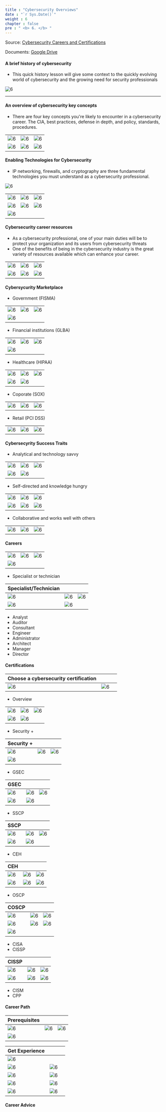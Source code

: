 ```yaml
---
title : "Cybersecurity Overviews"
date : "`r Sys.Date()`"
weight : 6
chapter : false
pre : " <b> 6. </b> "
---
```


Source: [Cybersecurity Careers and Certifications](https://www.linkedin.com/learning/cybersecurity-careers-and-certifications/understanding-cybersecurity-threats?autoSkip=true&resume=false&u=103729754)

Documents: [Google Drive](https://drive.google.com/drive/folders/1mGVWNtgomQoGvxqx90t1wkI5YDrVRnoD)

#### A brief history of cybersecurity

- This quick history lesson will give some context to the quickly evolving world of cybersecurity and the growing need for security professionals

![6](/secu/images/6/0/100.png?featherlight=false&width=90pc)

----

#### An overview of cybersecurity key concepts

- There are four key concepts you're likely to encounter in a cybersecurity career. The CIA, best practices, defense in depth, and policy, standards, procedures.

|  | | |
|---|---|---|
|![6][1]| ![6][2]|![6][3]|
|![6][4]| ![6][5]|![6][6]|

#### Enabling Technologies for Cybersecurity

- IP networking, firewalls, and cryptography are three fundamental technologies you must understand as a cybersecurity professional. 

![6](/secu/images/6/0/101.png?featherlight=false&width=90pc)

|  | | |
|---|---|---|
|![6][7]| ![6][8]|![6][9]|
|![6][10]| ![6][11]|![6][12]|
|![6][13]|

#### Cybersecurity career resources

- As a cybersecurity professional, one of your main duties will be to protect your organization and its users from cybersecurity threats
- One of the benefits of being in the cybersecurity industry is the great variety of resources available which can enhance your career.

|  | | |
|---|---|---|
|![6][14]| ![6][15]|![6][16]|
|![6][17]| ![6][18]|![6][19]|

#### Cybersycurity Marketplace

- Government (FISMA)

|  | | |
|---|---|---|
|![6][20]| ![6][21]|![6][22]|
|![6][23]| 

- Financial institutions (GLBA)

|  | | |
|---|---|---|
|![6][24]| ![6][25]|![6][26]|
|![6][27]| 

- Healthcare (HIPAA)

|  | | |
|---|---|---|
|![6][28]| ![6][29]|![6][30]|
|![6][31]| ![6][32]|

- Coporate (SOX)

|  | | |
|---|---|---|
|![6][33]| ![6][34]|![6][35]|

- Retail (PCI DSS)

|  | | |
|---|---|---|
|![6][36]| ![6][37]|![6][38]|


#### Cybersecyrity Success Traits

- Analytical and technology savvy

|  | | |
|---|---|---|
|![6][39]| ![6][40]|![6][41]|
|![6][42]| ![6][43]|

- Self-directed and knowledge hungry

|  | | |
|---|---|---|
|![6][44]| ![6][45]|![6][46]|
|![6][47]| ![6][48]|![6][49]|

- Collaborative and works well with others

|  | | |
|---|---|---|
|![6][50]| ![6][51]|![6][52]|

#### Careers


|  | | |
|---|---|---|
|![6][53]| ![6][54]|![6][55]|
|![6][56]| 

-  Specialist or technician

|  Specialist/Technician| | |
|---|---|---|
|![6][57]| ![6][58]|![6][59]|
|![6][60]| ![6][61]|   

-  Analyst
-  Auditor
-  Consultant
-  Engineer
-  Administrator
-  Architect
-  Manager
-  Director

#### Certifications

| Choose a cybersecurity certification | | |
|---|---|---|
|![6][110]| ![6][111]|

- Overview


| | | |
|---|---|---|
|![6][62]| ![6][63]|![6][64]|
|![6][65]| ![6][66]|   

- Security +

| Security +| | |
|---|---|---|
|![6][67]| ![6][68]|![6][69]|
|![6][70]| 

- GSEC

| GSEC | | |
|---|---|---|
|![6][71]| ![6][72]|![6][73]|
|![6][74]| ![6][75]| 

- SSCP

| SSCP| | |
|---|---|---|
|![6][76]| ![6][77]|![6][78]|
|![6][79]| ![6][80]| 

- CEH

| CEH | | |
|---|---|---|
|![6][81]| ![6][82]|![6][83]|
|![6][84]| ![6][85]|![6][86]| 

- OSCP

| COSCP | | |
|---|---|---|
|![6][87]| ![6][88]|![6][89]|
|![6][90]| ![6][91]|![6][92]| 
|![6][93]|

- CISA
- CISSP

| CISSP | | |
|---|---|---|
|![6][94]| ![6][95]|![6][96]|
|![6][97]| ![6][98]|![6][99]| 

- CISM
- CPP

#### Career Path

| Prerequisites | | |
|---|---|---|
|![6][112]| ![6][113]|![6][114]|
|![6][115]|

| Get Experience | | |
|---|---|---|
|![6][116]| 
|![6][117]|![6][121]| 
|![6][118]|![6][122]| 
|![6][119]|![6][123]| 
|![6][120]|![6][124]| 




#### Career Advice






[1]: /secu/images/6/0/1.png?featherlight=false&width=50pc
[2]: /secu/images/6/0/2.png?featherlight=false&width=50pc
[3]: /secu/images/6/0/3.png?featherlight=false&width=50pc
[4]: /secu/images/6/0/4.png?featherlight=false&width=50pc
[5]: /secu/images/6/0/5.png?featherlight=false&width=50pc
[6]: /secu/images/6/0/6.png?featherlight=false&width=50pc
[7]: /secu/images/6/0/7.png?featherlight=false&width=50pc
[8]: /secu/images/6/0/8.png?featherlight=false&width=50pc
[9]: /secu/images/6/0/9.png?featherlight=false&width=50pc

[10]: /secu/images/6/0/10.png?featherlight=false&width=50pc

[11]: /secu/images/6/0/11.png?featherlight=false&width=50pc
[12]: /secu/images/6/0/12.png?featherlight=false&width=50pc
[13]: /secu/images/6/0/13.png?featherlight=false&width=50pc
[14]: /secu/images/6/0/14.png?featherlight=false&width=50pc
[15]: /secu/images/6/0/15.png?featherlight=false&width=50pc
[16]: /secu/images/6/0/16.png?featherlight=false&width=50pc
[17]: /secu/images/6/0/17.png?featherlight=false&width=50pc
[18]: /secu/images/6/0/18.png?featherlight=false&width=50pc
[19]: /secu/images/6/0/19.png?featherlight=false&width=50pc

[20]: /secu/images/6/0/20.png?featherlight=false&width=50pc

[21]: /secu/images/6/0/21.png?featherlight=false&width=50pc
[22]: /secu/images/6/0/22.png?featherlight=false&width=50pc
[23]: /secu/images/6/0/23.png?featherlight=false&width=50pc
[24]: /secu/images/6/0/24.png?featherlight=false&width=50pc
[25]: /secu/images/6/0/25.png?featherlight=false&width=50pc
[26]: /secu/images/6/0/26.png?featherlight=false&width=50pc
[27]: /secu/images/6/0/27.png?featherlight=false&width=50pc
[28]: /secu/images/6/0/28.png?featherlight=false&width=50pc
[29]: /secu/images/6/0/29.png?featherlight=false&width=50pc

[30]: /secu/images/6/0/30.png?featherlight=false&width=50pc

[31]: /secu/images/6/0/31.png?featherlight=false&width=50pc
[32]: /secu/images/6/0/32.png?featherlight=false&width=50pc
[33]: /secu/images/6/0/33.png?featherlight=false&width=50pc
[34]: /secu/images/6/0/34.png?featherlight=false&width=50pc
[35]: /secu/images/6/0/35.png?featherlight=false&width=50pc
[36]: /secu/images/6/0/36.png?featherlight=false&width=50pc
[37]: /secu/images/6/0/37.png?featherlight=false&width=50pc
[38]: /secu/images/6/0/38.png?featherlight=false&width=50pc
[39]: /secu/images/6/0/39.png?featherlight=false&width=50pc

[40]: /secu/images/6/0/40.png?featherlight=false&width=50pc

[41]: /secu/images/6/0/41.png?featherlight=false&width=50pc
[42]: /secu/images/6/0/42.png?featherlight=false&width=50pc
[43]: /secu/images/6/0/43.png?featherlight=false&width=50pc
[44]: /secu/images/6/0/44.png?featherlight=false&width=50pc
[45]: /secu/images/6/0/45.png?featherlight=false&width=50pc
[46]: /secu/images/6/0/46.png?featherlight=false&width=50pc
[47]: /secu/images/6/0/47.png?featherlight=false&width=50pc
[48]: /secu/images/6/0/48.png?featherlight=false&width=50pc
[49]: /secu/images/6/0/49.png?featherlight=false&width=50pc

[50]: /secu/images/6/0/50.png?featherlight=false&width=50pc

[51]: /secu/images/6/0/51.png?featherlight=false&width=50pc
[52]: /secu/images/6/0/52.png?featherlight=false&width=50pc
[53]: /secu/images/6/0/53.png?featherlight=false&width=50pc
[54]: /secu/images/6/0/54.png?featherlight=false&width=50pc
[55]: /secu/images/6/0/55.png?featherlight=false&width=50pc
[56]: /secu/images/6/0/56.png?featherlight=false&width=50pc
[57]: /secu/images/6/0/57.png?featherlight=false&width=50pc
[58]: /secu/images/6/0/58.png?featherlight=false&width=50pc
[59]: /secu/images/6/0/59.png?featherlight=false&width=50pc

[60]: /secu/images/6/0/60.png?featherlight=false&width=50pc

[61]: /secu/images/6/0/61.png?featherlight=false&width=50pc
[62]: /secu/images/6/0/62.png?featherlight=false&width=50pc
[63]: /secu/images/6/0/63.png?featherlight=false&width=50pc
[64]: /secu/images/6/0/64.png?featherlight=false&width=50pc
[65]: /secu/images/6/0/65.png?featherlight=false&width=50pc
[66]: /secu/images/6/0/66.png?featherlight=false&width=50pc
[67]: /secu/images/6/0/67.png?featherlight=false&width=50pc
[68]: /secu/images/6/0/68.png?featherlight=false&width=50pc
[69]: /secu/images/6/0/69.png?featherlight=false&width=50pc

[70]: /secu/images/6/0/70.png?featherlight=false&width=50pc
[71]: /secu/images/6/0/71.png?featherlight=false&width=50pc
[72]: /secu/images/6/0/72.png?featherlight=false&width=50pc
[73]: /secu/images/6/0/73.png?featherlight=false&width=50pc
[74]: /secu/images/6/0/74.png?featherlight=false&width=50pc
[75]: /secu/images/6/0/75.png?featherlight=false&width=50pc
[76]: /secu/images/6/0/76.png?featherlight=false&width=50pc
[77]: /secu/images/6/0/77.png?featherlight=false&width=50pc
[78]: /secu/images/6/0/78.png?featherlight=false&width=50pc
[79]: /secu/images/6/0/79.png?featherlight=false&width=50pc

[80]: /secu/images/6/0/80.png?featherlight=false&width=50pc
[81]: /secu/images/6/0/81.png?featherlight=false&width=50pc
[82]: /secu/images/6/0/82.png?featherlight=false&width=50pc
[83]: /secu/images/6/0/83.png?featherlight=false&width=50pc
[84]: /secu/images/6/0/84.png?featherlight=false&width=50pc
[85]: /secu/images/6/0/85.png?featherlight=false&width=50pc
[86]: /secu/images/6/0/86.png?featherlight=false&width=50pc
[87]: /secu/images/6/0/87.png?featherlight=false&width=50pc
[88]: /secu/images/6/0/88.png?featherlight=false&width=50pc
[89]: /secu/images/6/0/89.png?featherlight=false&width=50pc

[90]: /secu/images/6/0/90.png?featherlight=false&width=50pc
[91]: /secu/images/6/0/91.png?featherlight=false&width=50pc
[92]: /secu/images/6/0/92.png?featherlight=false&width=50pc
[93]: /secu/images/6/0/93.png?featherlight=false&width=50pc
[94]: /secu/images/6/0/94.png?featherlight=false&width=50pc
[95]: /secu/images/6/0/95.png?featherlight=false&width=50pc
[96]: /secu/images/6/0/96.png?featherlight=false&width=50pc
[97]: /secu/images/6/0/97.png?featherlight=false&width=50pc
[98]: /secu/images/6/0/98.png?featherlight=false&width=50pc
[99]: /secu/images/6/0/99.png?featherlight=false&width=50pc

[110]: /secu/images/6/0/110.png?featherlight=false&width=50pc
[111]: /secu/images/6/0/111.png?featherlight=false&width=50pc
[112]: /secu/images/6/0/112.png?featherlight=false&width=50pc
[113]: /secu/images/6/0/113.png?featherlight=false&width=50pc
[114]: /secu/images/6/0/114.png?featherlight=false&width=50pc
[115]: /secu/images/6/0/115.png?featherlight=false&width=50pc
[116]: /secu/images/6/0/116.png?featherlight=false&width=50pc
[117]: /secu/images/6/0/117.png?featherlight=false&width=50pc
[118]: /secu/images/6/0/118.png?featherlight=false&width=50pc
[119]: /secu/images/6/0/119.png?featherlight=false&width=50pc

[120]: /secu/images/6/0/120.png?featherlight=false&width=50pc
[121]: /secu/images/6/0/121.png?featherlight=false&width=50pc
[122]: /secu/images/6/0/122.png?featherlight=false&width=50pc
[123]: /secu/images/6/0/123.png?featherlight=false&width=50pc
[124]: /secu/images/6/0/124.png?featherlight=false&width=50pc
[125]: /secu/images/6/0/125.png?featherlight=false&width=50pc
[126]: /secu/images/6/0/126.png?featherlight=false&width=50pc
[127]: /secu/images/6/0/127.png?featherlight=false&width=50pc
[128]: /secu/images/6/0/128.png?featherlight=false&width=50pc
[129]: /secu/images/6/0/129.png?featherlight=false&width=50pc
